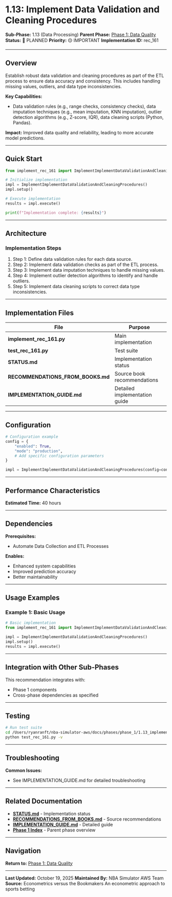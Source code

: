 # 1.13: Implement Data Validation and Cleaning Procedures

**Sub-Phase:** 1.13 (Data Processing)
**Parent Phase:** [Phase 1: Data Quality](../PHASE_1_INDEX.md)
**Status:** 🔵 PLANNED
**Priority:** 🟡 IMPORTANT
**Implementation ID:** rec_161

---

## Overview

Establish robust data validation and cleaning procedures as part of the ETL process to ensure data accuracy and consistency. This includes handling missing values, outliers, and data type inconsistencies.

**Key Capabilities:**
- Data validation rules (e.g., range checks, consistency checks), data imputation techniques (e.g., mean imputation, KNN imputation), outlier detection algorithms (e.g., Z-score, IQR), data cleaning scripts (Python, Pandas).

**Impact:**
Improved data quality and reliability, leading to more accurate model predictions.

---

## Quick Start

```python
from implement_rec_161 import ImplementImplementDataValidationAndCleaningProcedures

# Initialize implementation
impl = ImplementImplementDataValidationAndCleaningProcedures()
impl.setup()

# Execute implementation
results = impl.execute()

print(f"Implementation complete: {results}")
```

---

## Architecture

### Implementation Steps

1. Step 1: Define data validation rules for each data source.
2. Step 2: Implement data validation checks as part of the ETL process.
3. Step 3: Implement data imputation techniques to handle missing values.
4. Step 4: Implement outlier detection algorithms to identify and handle outliers.
5. Step 5: Implement data cleaning scripts to correct data type inconsistencies.

---

## Implementation Files

| File | Purpose |
|------|---------|
| **implement_rec_161.py** | Main implementation |
| **test_rec_161.py** | Test suite |
| **STATUS.md** | Implementation status |
| **RECOMMENDATIONS_FROM_BOOKS.md** | Source book recommendations |
| **IMPLEMENTATION_GUIDE.md** | Detailed implementation guide |

---

## Configuration

```python
# Configuration example
config = {
    "enabled": True,
    "mode": "production",
    # Add specific configuration parameters
}

impl = ImplementImplementDataValidationAndCleaningProcedures(config=config)
```

---

## Performance Characteristics

**Estimated Time:** 40 hours

---

## Dependencies

**Prerequisites:**
- Automate Data Collection and ETL Processes

**Enables:**
- Enhanced system capabilities
- Improved prediction accuracy
- Better maintainability

---

## Usage Examples

### Example 1: Basic Usage

```python
# Basic implementation
from implement_rec_161 import ImplementImplementDataValidationAndCleaningProcedures

impl = ImplementImplementDataValidationAndCleaningProcedures()
impl.setup()
results = impl.execute()
```

---

## Integration with Other Sub-Phases

This recommendation integrates with:
- Phase 1 components
- Cross-phase dependencies as specified

---

## Testing

```bash
# Run test suite
cd /Users/ryanranft/nba-simulator-aws/docs/phases/phase_1/1.13_implement_data_validation_and_cleaning_procedures
python test_rec_161.py -v
```

---

## Troubleshooting

**Common Issues:**
- See IMPLEMENTATION_GUIDE.md for detailed troubleshooting

---

## Related Documentation

- **[STATUS.md](STATUS.md)** - Implementation status
- **[RECOMMENDATIONS_FROM_BOOKS.md](RECOMMENDATIONS_FROM_BOOKS.md)** - Source recommendations
- **[IMPLEMENTATION_GUIDE.md](IMPLEMENTATION_GUIDE.md)** - Detailed guide
- **[Phase 1 Index](../PHASE_1_INDEX.md)** - Parent phase overview

---

## Navigation

**Return to:** [Phase 1: Data Quality](../PHASE_1_INDEX.md)

---

**Last Updated:** October 19, 2025
**Maintained By:** NBA Simulator AWS Team
**Source:** Econometrics versus the Bookmakers An econometric approach to sports betting
